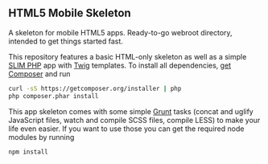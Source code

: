 ﻿HTML5 Mobile Skeleton
---------------------------------------

A skeleton for mobile HTML5 apps. Ready-to-go webroot directory, intended to get things started fast.

This repository features a basic HTML-only skeleton as well as a simple [SLIM PHP](https://github.com/codeguy/Slim) app with [Twig](https://github.com/fabpot/Twig) templates. To install all dependencies, [get Composer](https://getcomposer.org/) and run
```bash
curl -sS https://getcomposer.org/installer | php
php composer.phar install
```

This app skeleton comes with some simple [Grunt](http://gruntjs.com/) tasks (concat and uglify JavaScript files, watch and compile SCSS files, compile LESS) to make your life even easier. If you want to use those you can get the required node modules by running
```bash
npm install
```